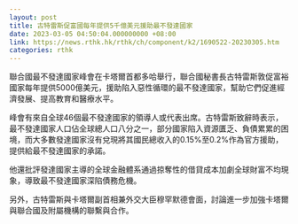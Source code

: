 ```yaml
---
layout: post
title: 古特雷斯促富國每年提供5千億美元援助最不發達國家
date: 2023-03-05 04:50:04.000000000 +08:00
link: https://news.rthk.hk/rthk/ch/component/k2/1690522-20230305.htm
categories: rthk
---
```


聯合國最不發達國家峰會在卡塔爾首都多哈舉行，聯合國秘書長古特雷斯敦促富裕國家每年提供5000億美元，援助陷入惡性循環的最不發達國家，幫助它們促進經濟發展、提高教育和醫療水平。

峰會有來自全球46個最不發達國家的領導人或代表出席。古特雷斯致辭時表示，最不發達國家人口佔全球總人口八分之一，部分國家陷入資源匱乏、負債累累的困境，而大多數發達國家沒有兌現將其國民總收入的0.15%至0.2%作為官方援助，提供給最不發達國家的承諾。

他還批評發達國家主導的全球金融體系通過掠奪性的借貸成本加劇全球財富不均現象，導致最不發達國家深陷債務危機。

另外，古特雷斯與卡塔爾副首相兼外交大臣穆罕默德會面，討論進一步加強卡塔爾與聯合國及附屬機構的聯繫與合作。
